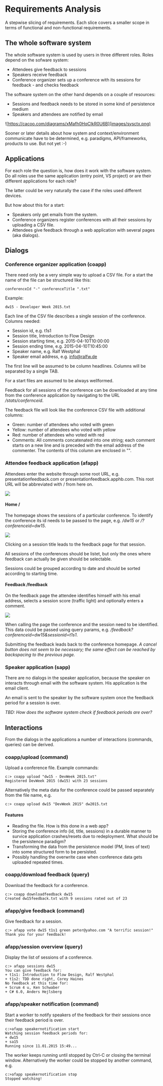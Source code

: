 # Requirements Analysis
A stepwise slicing of requirements. Each slice covers a smaller scope in terms of functional and non-functional requirements.

## The whole software system
The whole software system is used by users in three different roles. Roles depend on the sofware system:

* Attendees give feedback to sessions
* Speakers receive feedback
* Conference organizer sets up a conference with its sessions for feedback - and checks feedback

The software system on the other hand depends on a couple of resources:

* Sessions and feedback needs to be stored in some kind of persistence medium
* Speakers and attendees are notified by email

![https://cacoo.com/diagrams/xMafh0HqClkR0U6B](images/sysctx.png)

Sooner or later details about how system and context/environment communicate have to be determined, e.g. paradigms, API/frameworks, products to use. But not yet :-)

## Applications
For each role the question is, how does it work with the software system. Do all roles use the same application (entry point, VS project) or are their different applications for each role?

The latter could be very naturally the case if the roles used different devices.

But how about this for a start:

* Speakers only get emails from the system.
* Conference organizers register conferences with all their sessions by uploading a CSV file.
* Attendees give feedback through a web application with several pages (aka dialogs).

## Dialogs

### Conference organizer application (coapp)
There need only be a very simple way to upload a CSV file. For a start the name of the file can be structured like this:

    conferenceId "-" conferenceTitle ".txt"

Example:

    dw15 - Developer Week 2015.txt
    
Each line of the CSV file describes a single session of the conference. Columns needed:

* Session id, e.g. t1s1
* Session title, Introduction to Flow Design
* Session starting time, e.g. 2015-04-10T10:00:00
* Session ending time, e.g. 2015-04-10T10:45:00
* Speaker name, e.g. Ralf Westphal
* Speaker email address, e.g. info@ralfw.de

The first line will be assumed to be column headlines. Columns will be separated by a single TAB.

For a start files are assumed to be always wellformed.

Feedback for all sessions of the conference can be downloaded at any time from the conference application by navigating to the URL _/stats/confernceid_.

The feedback file will look like the conference CSV file with additional columns:

* Green: number of attendees who voted with green
* Yellow: number of attendees who voted with yellow
* Red: number of attendees who voted with red
* Comments: All comments concatenated into one string; each comment starts on a new line and is preceded with the email address of the commenter. The contents of this column are enclosed in "".

### Attendee feedback application (afapp)
Attendees enter the website through some root URL, e.g. presentationfeedback.com or presentationfeedback.apphb.com. This root URL will be abbreviated with / from here on.

![](images/pagetransitions.png)

#### Home /
The homepage shows the sessions of a particular conference. To identify the conference its id needs to be passed to the page, e.g. _/dw15_ or _/?conferenceid=dw15_.

![](images/conference.jpg)

Clicking on a session title leads to the feedback page for that session.

All sessions of the conferences should be listet, but only the ones where feedback can actually be given should be selectable.

Sessions could be grouped according to date and should be sorted according to starting time.

#### Feedback /feedback
On the feedback page the attendee identifies himself with his email address, selects a session score (traffic light) and optionally enters a comment.

![](images/evaluate_session.jpg)

When calling the page the conference and the session need to be identified. This data could be passed using query params, e.g. _/feedback?conferenceid=dw15&sessionid=t1s1_.

Submitting the feedback leads back to the conference homepage. _A cancel button does not seem to be necessary; the same effect can be reached by backspacing to the previous page._

### Speaker application (sapp)
There are no dialogs in the speaker application, because the speaker on interacts through email with the software system. His application is the email client.

An email is sent to the speaker by the software system once the feedback period for a session is over.

_TBD: How does the software system check if feedback periods are over?_

## Interactions
From the dialogs in the applications a number of interactions (commands, queries) can be derived.

### coapp/upload (command)
Upload a conference file. Example commands:

	c:> coapp upload "dw15 - DevWeek 2015.txt"
	Registered DevWeek 2015 (dw15) with 23 sessions

Alternatively the meta data for the conference could be passed separately from the file name, e.g.

	c:> coapp upload dw15 "DevWeek 2015" dw2015.txt

#### Features
* Reading the file. How is this done in a web app?
* Storing the conference info (id, title, sessions) in a durable manner to survice application crashes/resets due to redeployment. What should be the persistence paradigm?
* Transforming the data from the persistence model (PM, lines of text) into some structured form to be persisted.
* Possibly handling the overwrite case when conference data gets uploaded repeated times.

### coapp/download feedback (query)
Download the feedback for a conference.

	c:> coapp downloadfeedback dw15
	Created dw15feedback.txt with 9 sessions rated out of 23
	
### afapp/give feedback (command)
Give feedback for a session.

	c:> afapp vote dw15 t1s1 green peter@yahoo.com "A terrific session!"
	Thank you for your feedback!
	
### afapp/session overview (query)
Display the list of sessions of a conference.

	c:> afapp sessions dw15
	You can give feedback for:
	+ t1s1: Introduction to Flow Design, Ralf Westphal
	+ t1s2: TDD done right, Corey Haines
	No feedback at this time for:
	+ Scrum 4 u, Ken Schwaber
	+ C# 6.0, Anders Hejlsberg

### afapp/speaker notification (command)
Start a worker to notify speakers of the feedback for their sessions once their feedback period is over.

	c:>afapp speakernotification start
	Watching session feedback periods for:
	+ dw15
	+ sa15
	Running since 11.01.2015 15:49...

The worker keeps running until stopped by Ctrl-C or closing the terminal window. Alternatively the worker could be stopped by another command, e.g.

	c:>afapp speakernotification stop
	Stopped watching!


	
